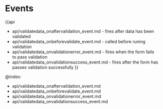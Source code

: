 
Events
=======

{{api
- api/validatedata_onaftervalidation_event.md - fires after data has been validated
- api/validatedata_onbeforevalidate_event.md - called before runing validation
- api/validatedata_onvalidationerror_event.md - fires when the form fails to pass validation
- api/validatedata_onvalidationsuccess_event.md - fires after the form has passes validation successfully
}}

@index:
- api/validatedata_onaftervalidation_event.md
- api/validatedata_onbeforevalidate_event.md
- api/validatedata_onvalidationerror_event.md
- api/validatedata_onvalidationsuccess_event.md


